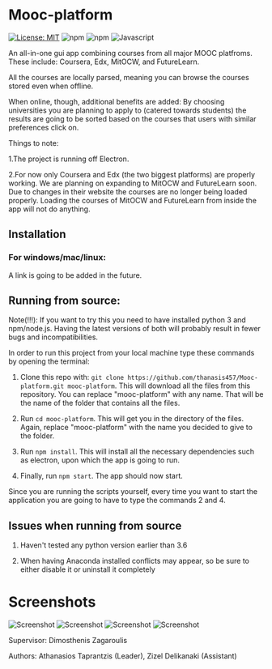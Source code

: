 # Mooc-platform
[![License: MIT](https://img.shields.io/badge/License-MIT-blue.svg)](https://github.com/thanasis457/Mooc-platform/blob/master/LICENSE)
![npm](https://img.shields.io/npm/v/npm)
![npm](https://img.shields.io/npm/v/node?label=node.js)
![Javascript](https://img.shields.io/badge/Javascript-Latest-yellowgreen)

An all-in-one gui app combining courses from all major MOOC platfroms. These include: Coursera, Edx, MitOCW, and FutureLearn.

All the courses are locally parsed, meaning you can browse the courses stored even when offline.

When online, though, additional benefits are added:
By choosing universities you are planning to apply to (catered towards students) the results are going to be sorted based on the courses that users with similar preferences click on.

Things to note:

1.The project is running off Electron.

2.For now only Coursera and Edx (the two biggest platforms) are properly working. We are planning on expanding to          MitOCW and FutureLearn soon. Due to changes in their website the courses are no longer being loaded properly. Loading the courses of MitOCW and FutureLearn from inside the app will not do anything.

## Installation
### For windows/mac/linux:

A link is going to be added in the future.

## Running from source:

Note(!!!): If you want to try this you need to have installed python 3 and npm/node.js. Having the latest versions of both will probably result in fewer bugs and incompatibilities.

In order to run this project from your local machine type these commands by opening the terminal:

1. Clone this repo with: ```git clone https://github.com/thanasis457/Mooc-platform.git mooc-platform```.
This will download all the files from this repository. You can replace "mooc-platform" with any name. That will be the name of the folder that contains all the files.

2. Run ```cd mooc-platform```. This will get you in the directory of the files. Again, replace "mooc-platform" with the name you decided to give to the folder.

3. Run ```npm install```. This will install all the necessary dependencies such as electron, upon which the app is going to run.

4. Finally, run ``npm start``. The app should now start.

Since you are running the scripts yourself, every time you want to start the application you are going to have to type the commands 2 and 4.

## Issues when running from source
1. Haven't tested any python version earlier than 3.6

2. When having Anaconda installed conflicts may appear, so be sure to either disable it or uninstall it completely

# Screenshots
![Screenshot](https://github.com/thanasis457/Mooc-platform/blob/master/images/Screenshot%202019-11-04%20at%206.15.48%20PM.png)
![Screenshot](https://github.com/thanasis457/Mooc-platform/blob/master/images/Screenshot%202019-11-04%20at%206.16.05%20PM.png)
![Screenshot](https://github.com/thanasis457/Mooc-platform/blob/master/images/Screenshot%202019-11-04%20at%206.16.27%20PM.png)
![Screenshot](https://github.com/thanasis457/Mooc-platform/blob/master/images/Screenshot%202019-11-04%20at%206.16.49%20PM.png)

Supervisor: Dimosthenis Zagaroulis

Authors: Athanasios Taprantzis (Leader), Zizel Delikanaki (Assistant)
